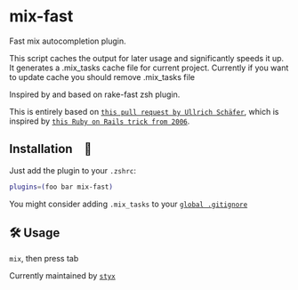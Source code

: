 # mix-fast

Fast mix autocompletion plugin.

This script caches the output for later usage and significantly speeds it up. It
generates a .mix_tasks cache file for current project. Currently if you want to
update cache you should remove .mix_tasks file

Inspired by and based on rake-fast zsh plugin.

This is entirely based on
[`this pull request by Ullrich Schäfer`](HTTPS://GitHub.Com/robb/.dotfiles/pull/10/),
which is inspired by
[`this Ruby on Rails trick from 2006`](https://weblog.rubyonrails.org/2006/3/9/fast-rake-task-completion-for-zsh/).

## Installation 🚀

Just add the plugin to your `.zshrc`:

```bash
plugins=(foo bar mix-fast)
```

You might consider adding `.mix_tasks` to your
[`global .gitignore`](https://help.github.com/articles/ignoring-files#global-gitignore)

## 🛠️ Usage

`mix`, then press tab

Currently maintained by [`styx`](HTTPS://GitHub.Com/styx/)

